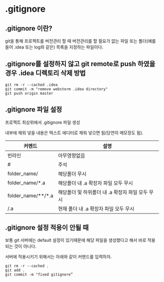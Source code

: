 # .gitignore

## .gitignore 이란?

git을 통해 프로젝트를 버전관리 할 때 버전관리를 할 필요가 없는 파일 또는 폴더(예를들어 .idea 또는 log와 같은) 목록을 지정하는 파일이다.

## .gitignore를 설정하지 않고 git remote로 push 하였을 경우 .idea 디렉토리 삭제 방법

```
git rm -r --cached .idea
git commit -m "remove webstorm .idea directory"
git push origin master
```

## .gitignore 파일 설정

프로젝트 최상위에서 .gitignore 파일 생성

내부에 채워 넣을 내용은 텍스트 에디터로 채워 넣으면 됨(당연히 메모장도 됨).

|커멘드|설명|
|----|---|
|빈라인|아무영향없음|
|#|주석|
|folder_name/|해당폴더 무시|
|folder_name/*.a|해당폴더 내 .a 확장자 파일 모두 무시|
|folder_name/**/*.a|해당폴더 및 하위폴더  내 .a 확장자 파일 모두 무시|
|/.a|현재 폴더 내 .a 확장자 파일 모두 무시|

## .gitignore 설정 적용이 안될 때

보통 git 서버에는 default 설정이 있기때문에 해당 파일을 생성했다고 해서 바로 적용되는 것이 아니다.

서버에 적용시키기 위해서는 아래와 같이 커멘드를 입력하자.

```
git rm -r --cached .
git add .
git commit -m "fixed gitignore”
```